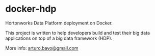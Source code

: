 # docker-hdp

Hortonworks Data Platform deployment on Docker.

This project is written to help developers build and test their big data applications on top of a big data framework (HDP).

More info: arturo.bayo@gmail.com
